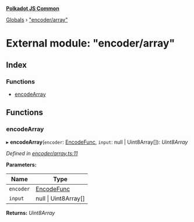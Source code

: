 **[Polkadot JS Common](../README.md)**

[Globals](../globals.md) › ["encoder/array"](_encoder_array_.md)

# External module: "encoder/array"

## Index

### Functions

* [encodeArray](_encoder_array_.md#encodearray)

## Functions

###  encodeArray

▸ **encodeArray**(`encoder`: [EncodeFunc](_encoder_types_.md#encodefunc), `input`: null | Uint8Array[]): *Uint8Array*

*Defined in [encoder/array.ts:11](https://github.com/polkadot-js/common/blob/a1c2f03/packages/util-rlp/src/encoder/array.ts#L11)*

**Parameters:**

Name | Type |
------ | ------ |
`encoder` | [EncodeFunc](_encoder_types_.md#encodefunc) |
`input` | null \| Uint8Array[] |

**Returns:** *Uint8Array*